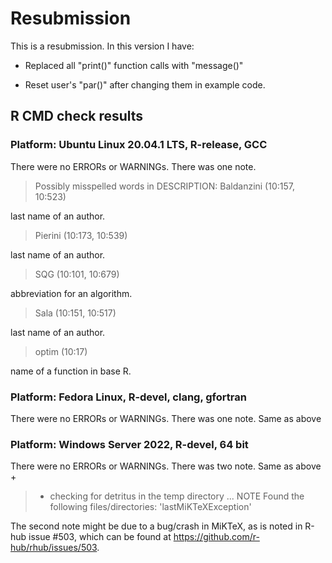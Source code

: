 # Resubmission
This is a resubmission. In this version I have:

* Replaced all "print()" function calls with "message()"

* Reset user's "par()" after changing them in example code.
  
## R CMD check results
### Platform:	Ubuntu Linux 20.04.1 LTS, R-release, GCC
There were no ERRORs or WARNINGs. There was one note.
> Possibly misspelled words in DESCRIPTION:
  > Baldanzini (10:157, 10:523)  
  
  last name of an author.
  
  > Pierini (10:173, 10:539)
  
  last name of an author.
  
  > SQG (10:101, 10:679)
  
  abbreviation for an algorithm.
    
  > Sala (10:151, 10:517) 
  
  last name of an author.
    
  > optim (10:17)
  
  name of a function in base R.

### Platform:	Fedora Linux, R-devel, clang, gfortran
There were no ERRORs or WARNINGs. There was one note.
Same as above

### Platform:	Windows Server 2022, R-devel, 64 bit
There were no ERRORs or WARNINGs. There was two note.
Same as above + 
> * checking for detritus in the temp directory ... NOTE
Found the following files/directories:
  'lastMiKTeXException'

The second note might be due to a bug/crash in MiKTeX, as is noted in R-hub issue #503, which can be found at https://github.com/r-hub/rhub/issues/503.
